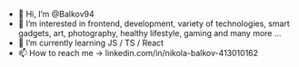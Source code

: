 - 👋 Hi, I’m @Balkov94
- 👀 I’m interested in frontend, development, variety of technologies, smart gadgets, art, photography, healthy lifestyle, gaming and many more ...
- 🌱 I’m currently learning  JS / TS / React 
- 📫 How to reach me -> linkedin.com/in/nikola-balkov-413010162

<!---
Balkov94/Balkov94 is a ✨ special ✨ repository because its `README.md` (this file) appears on your GitHub profile.
You can click the Preview link to take a look at your changes.
--->
